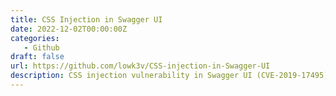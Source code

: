 ```yaml
---
title: CSS Injection in Swagger UI 
date: 2022-12-02T00:00:00Z
categories:
   - Github
draft: false
url: https://github.com/lowk3v/CSS-injection-in-Swagger-UI
description: CSS injection vulnerability in Swagger UI (CVE-2019-17495)
---
```

